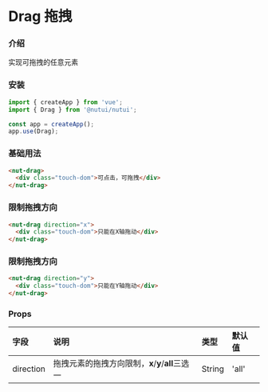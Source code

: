 # Drag 拖拽
### 介绍

实现可拖拽的任意元素

### 安装

``` javascript
import { createApp } from 'vue';
import { Drag } from '@nutui/nutui';

const app = createApp();
app.use(Drag);
```

### 基础用法
```html
<nut-drag>
  <div class="touch-dom">可点击，可拖拽</div>
</nut-drag>
```
### 限制拖拽方向
```html
<nut-drag direction="x">
  <div class="touch-dom">只能在X轴拖动</div>
</nut-drag>
```

### 限制拖拽方向
```html
<nut-drag direction="y">
  <div class="touch-dom">只能在Y轴拖动</div>
</nut-drag>
```

### Props

| 字段      | 说明                                              | 类型           | 默认值                              |
| :-------- | :------------------------------------------------ | :------------- | :---------------------------------- |
| direction | 拖拽元素的拖拽方向限制，**x**/**y**/**all**三选一 | String         | 'all'                               |